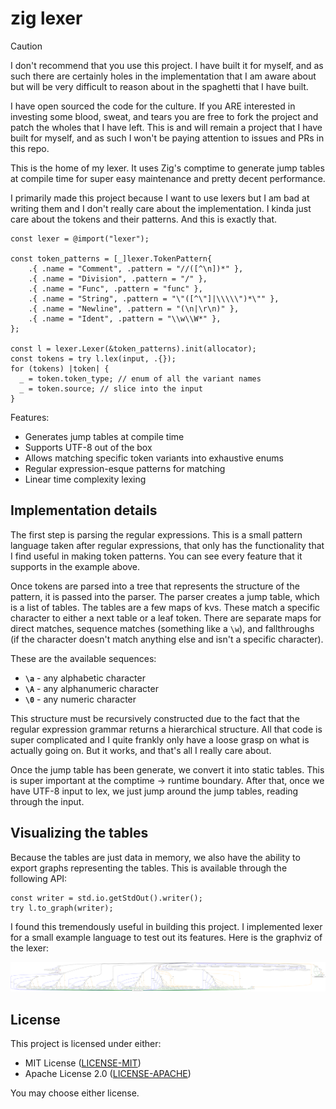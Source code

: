 # zig lexer

> [!CAUTION]
> I don't recommend that you use this project. I have built it for myself, and
> as such there are certainly holes in the implementation that I am aware about
> but will be very difficult to reason about in the spaghetti that I have built.
>
> I have open sourced the code for the culture. If you ARE interested in
> investing some blood, sweat, and tears you are free to fork the project and
> patch the wholes that I have left. This is and will remain a project that I
> have built for myself, and as such I won't be paying attention to issues and
> PRs in this repo.

This is the home of my lexer. It uses Zig's comptime to generate jump tables at
compile time for super easy maintenance and pretty decent performance.

I primarily made this project because I want to use lexers but I am bad at
writing them and I don't really care about the implementation. I kinda just care
about the tokens and their patterns. And this is exactly that.

```zig
const lexer = @import("lexer");

const token_patterns = [_]lexer.TokenPattern{
    .{ .name = "Comment", .pattern = "//([^\n])*" },
    .{ .name = "Division", .pattern = "/" },
    .{ .name = "Func", .pattern = "func" },
    .{ .name = "String", .pattern = "\"([^\"]|\\\\\")*\"" },
    .{ .name = "Newline", .pattern = "(\n|\r\n)" },
    .{ .name = "Ident", .pattern = "\\w\\W*" },
};

const l = lexer.Lexer(&token_patterns).init(allocator);
const tokens = try l.lex(input, .{});
for (tokens) |token| {
  _ = token.token_type; // enum of all the variant names
  _ = token.source; // slice into the input
}
```

Features:

- Generates jump tables at compile time
- Supports UTF-8 out of the box
- Allows matching specific token variants into exhaustive enums
- Regular expression-esque patterns for matching
- Linear time complexity lexing

## Implementation details

The first step is parsing the regular expressions. This is a small pattern
language taken after regular expressions, that only has the functionality that I
find useful in making token patterns. You can see every feature that it supports
in the example above.

Once tokens are parsed into a tree that represents the structure of the pattern,
it is passed into the parser. The parser creates a jump table, which is a list
of tables. The tables are a few maps of kvs. These match a specific character to
either a next table or a leaf token. There are separate maps for direct matches,
sequence matches (something like a `\w`), and fallthroughs (if the character
doesn't match anything else and isn't a specific character).

These are the available sequences:

- **`\a`** - any alphabetic character
- **`\A`** - any alphanumeric character
- **`\0`** - any numeric character

This structure must be recursively constructed due to the fact that the regular
expression grammar returns a hierarchical structure. All that code is super
complicated and I quite frankly only have a loose grasp on what is actually
going on. But it works, and that's all I really care about.

Once the jump table has been generate, we convert it into static tables. This is
super important at the comptime -> runtime boundary. After that, once we have
UTF-8 input to lex, we just jump around the jump tables, reading through the
input.

## Visualizing the tables

Because the tables are just data in memory, we also have the ability to export
graphs representing the tables. This is available through the following API:

```zig
const writer = std.io.getStdOut().writer();
try l.to_graph(writer);
```

I found this tremendously useful in building this project. I implemented lexer
for a small example language to test out its features. Here is the graphviz of
the lexer:

[![Graphviz visualization of the lexer](./.github/graphviz.svg)][graphviz]

## License

This project is licensed under either:

- MIT License ([LICENSE-MIT](./LICENSE-MIT))
- Apache License 2.0 ([LICENSE-APACHE](./LICENSE-APACHE))

You may choose either license.

[graphviz]: https://dreampuf.github.io/GraphvizOnline/?engine=dot&compressed=CYSw5gTghgDgFgUgEwAYEHYBCCUEFlqoDOALlBCQQLQIDMAogQIwEICsmANlAEYCmnOgBFkSZADFR7EbWx5WqFqhoMFSTnwAefCADoAxgHsAtjBAaA%2BiUMBrPgDsrATxh9dZMLqEgAbiCIghvZSqOxcvALCokQArq4QCpKoGlAAZiEoRpyGCbRCPJwxfNJ0cvihxGQU1HSMqLSsHNz8gnmi6UhibDJlCigNyrVqGtp6RqbmfFa2Ds6u7lCeAJLADpSdjeEtUZ2x8QQdKCkdYqhZOcIFRSWyOOWEKKTk6ygqdSgAbJvNkW2dghtuqU7n0voNVBV1FodAYTGZLNY7I4SC43B5dCs1hkwj9WiJdnEdAQAUc%2BGkMudcvlCsUgbd5BVHlUXm8CAAOb4RPGiEBSOm9Rkc8HvUQjGHjeFTRGzFHzdGY%2BzrU5oJpcnZIPZE1C85Jkk4ESmXGk3AUPJ7VYUEACcnO2fyQxUBPRBjJtlshYrGcMm0yRczRiwxq0V2NVdvxGsJCVQjtJ5I2Z0M2SpV1pzoZZuZNQhKCYypxavt0a66fuzGVrI90K9EwRM2RqIWy2DSttvwjmujKC7xwpSYueVTJpdmee2feTHQbe5gIAwiES8CMwRzSyhlXRrDa1L6-6m7oAHJ8ADunBA9kd%2BbD7b587Ys%2BCuvjysNg%2BN-JHK6z7tzbpVWxvOd2FnYth2XSoxx-BN-1xdVjz5Us%2BmgytCChTcJR9aUGzlQMFVbUJrxnSN9lQeCn31RNkyNa4P3AplINeddUM9LdJV9GVG3RABlGAoH0S9p3VPpe2g19qRoxDGVXcdhmrVjMN3WUA08AAZAAFcgHFDACiIACmJPU%2Byot8JKXMsIItRic1FOSMLrP0lP3AAlDSIC06CC3DUQAEoDOfA1%2BxTd9JNHSyUJs9DvXsjicM8WcTGMKBtNg%2B1kHncijIHcS0zMvppJ-CLxSincHM4wMVMwaB%2BOSwsIwwbAMtEwLqJy%2BlzPosKmMKms2Kwvd0Scyq%2BIEgidKE9B8TjCjMmakzWtNL8GPC-5bOK9jsOU3Q1MKIgaq8hMGqmzKgtMtq8u-KyRRWyLt3W-rAwAWXPGJdo8wj1RoRqX1m7KwPa-LLtkm7esUsrPC4vhjBAc5HyvMbUtuL6AuM37aP%2Bi7lrQorbr6xz0XoABHGIoABOGUrqv4jqalGhzR86lqYpA-08wCxFodLFzOxkmZkjdsZB0rYt0FSABU9tZztWHZvzprE2mQsWzqc1oB4WaI9dOYW%2BoHkxli7JKmLNoAcTFt74Y7KMpfeETvpp4LcqkjHGdV97UvvYCyNtrKcigewwHmz9UEZXXVpx0Ghbw8WiMlgi71nMiqa9qlID4LS6cdhmcyQMEYNq29gNQ5HvegP2A7o7PeeY0OBcN-cDxiYx%2BFA0byeiS3Y4LmXjuEFO04VxRK7JvOEySTXA5QCsuuu-mFMFzb4uMYwsTN1uCRIwgkkTouTrL9rJ6zwS3bj2Ht%2BENzgD%2BpDK%2B6%2BToo2-cF6XkMV%2BH4itRVY%2Bu%2BprKYBiCAYA0JfRkAxAaoAACyHwjDEBCDsHgQIKtPHqs9a7yhbFHdUMcUDQKRpRLK8tYEEBAShJAShc77SQIYGBXMHgkOvog2%2BBt76oOXkPchmDKE4JmnbU6Wt%2BiV1oKQtWQl3b3gAOrdzyD7UuQCHgCLoVjJBd97rNhYZAtu69gLAXEZwsSvdgjpzgZXNgajOgnwMQQYxCCFEMLunjXCaCX5sPbigR8W9cE7xkQQeBoD%2BhThbq-TRYiJFCCkf7Tx9Q-E%2BJvvrWxYMgyqP8U4jRIjZzaLcVwrKejwkoEsT4sBLtzaiH0FQ3h%2BT5F6zWrjOJ4gYj2GKY4iWzj6npLlvbahFj%2BHM1dnVFJ2ik7CFCbvPotA-wh2Bsgph9iElkMackuOaSbanzyFk8xqAc4oUiUI%2B0AlVkoEiWMmeSi7EqOfqw2Z79YyLPcS1bJ6ymK0DOerXpwTBnZIeeU6uEzlHxNOSYt%2BXZAmpK-v05Zbk%2B4ENQPspiYDclbIjK2XZMKPnjKOXElSfB8IzOjs4l4VyMkeN2VCnMYDvFwvzkE7%2BVJXmIu8QcxRjDvmRwadiuZWjgVLKECs-uKAhR5M2d09oJTx5gKJVdaxMSqkR2mmSte79Dh4taTw8evKUK0BATKro8yXklzCbstVyLDkMuOT8zFGrMGAoWYZSlPcwX6O5aMpiTACmr3UEKuiTqDX0tiRHBxjyMHOJJAqn6%2BD2moAdcrUlAqgIUpBSEnVQzgG0qnuKyp4dNpMr9fac1zydE-S5RC3MOtHWCKjRqN17UmCkLpTYyV6bfV-Mwa9Fpwa2m8I9T%2BMBXTCnRqBdayR8bsmds9TWtN%2B4M0NucRa9l1zQWpztQWytRiS3dodOWvobAq3JoqWHOe%2B56CcCICNLF-r16XKtbGkNbbN05jYM6gJObY3Uu5be4dErR3MN%2BYk85AKc3NpRvm0NuZ94TnVaWnZ3KmBEK3Z81FPrplmucWe-yM7UYQeA4Q2Fpap19rjb7XV3LaC5OrW%2B3dH7TWluzVq3N-7bXZMg5XJgkaV0Iog0m6y9CSMoKmZ%2B49WacXTvxTc3Z9GfxsFAyu7Dj6B27LE6%2B1NpHuPkZXZRtl1HMm0eE2xicmGV3YLHu6oj0GUVGrieOr9LL37YL-Xg1t49GNGKYy6yTHKn0FrYFpoGhrvV1vgxRydv6g00bnXRwzOYmA5w1aBYTdz2Mpp3Vxk5SmXWYJ7Oejll67OhfeGwHTTmH0uek8%2BrLnmvW1rHfW8zJ737Yes8nDTEGYvZf5Susxz7RUlZHQpzwTkMV-xPpVvj69XGBZs0q91jWLERaw-llDrnANsAm3zUr77FPoMG9VgLaWUMAbbe1xQvKNWArXYySccn4uTPBiQCA54wBrZ6RzATiqE0PFOz%2BV7vH7sLg5efOjKrHXNbyw9p0C6-thYB-eoHsafvCfDWK7dNcLuHhPGeC8d3yUPkey2sbe8i1ZzveQ5zs3CsFuDkZrzZWyNo9lT%2BqjtWbXBd2bQjtmaIxRe5WA9DS3OsJd0OIC4zKqtdlS8hwTc1slM58bQA702qNSbw89whoO4cwZM3BnjCHWUUrp7O8FgHkKM3Ey6xAwO9dQdi-Dr5xqzMffUe-Y32vUMk85-0KbEmZui9w9IvVi2q7Ge8%2BV3zyn-O05G3Vhn3KkBm-eEgRzr8dT6b3h5rnnHEfW41%2B-HUDuMvlyjxYrtgPVNy698%2B2HHWU%2BMoqzb6njQQ9bY9zt8eMfB65dfqTcXxXk-yZ52nvz69A116e%2BLpPnx8es0Jx7ubvCPi4%2BV37inq2BfrZp6ph3Dfy4d8%2BCz0Q4GC0fGd9ErviPRFwEmFT-5BAkOyyxwroOG%2BPjLoLzGgr8vbnXtn%2BTlbiWz8qa16H%2BnuveEK4oJwdyFdBjsaEfcgCq9NVO4cNJ9G8fcD9ztvl65G4tQt9q8O57wHg-8dd509c9sJ5pc3c45C4icX9Gclcy9D8UCG4m5v9g9YDV96sScqCg5iDH9ZwyCJ9ic9c2DfcP8utDw6D0CJ1NcuDMcgsADG9S9O9kDjUVI6gMC2ZJpcDHdAMVYzsEdvkjYlC-kdgs9bM6I5EfwTDoDx8xJ4DjC39qD5DTNK909l9f8B880WCNDnd3kBtPsn9yDi8C1PCokOMaCrcHDe8Nta8RddE3DeF9VTDDcIdC9n8-CNDc85DtCQjA9ktGDnDIjXDw9-Dh9aBY8Cd3dLDeCYjh8kD0j7DMjX4f9e1mD8iNCN9CN9DSiforD2pWirELdYMfN1cwinCGi1C18uifdaBXdOC%2Bkkj8N-DECgi7C1cks6jsjhiXCpD8CYjCDaAQCx92iUZOjhlCCqjLcaiBig9xDLVciNi3l%2BCpc2jZcZib9%2Bh%2BCTi%2BiA9zisjLjJD1MmiYjZD%2Bh88EifCeCKCCMAS3jVd%2BjliklwiV8RjojhUZ8vEH9gTe0i9ZjAMwEbC0jTiliGDvi1Mw9pC6JsTK4ySvD0dpjfDMTSkcSBDlshCe8Li4Scir8bjEVncwF4iSjHiaTnjuStC8ToSCTWS1jrjfiST2pBSO0eS9i%2BTQTkjSlUiGTudU9QiWShirj2TJTNjhVh8SUHjEj%2BTB1KiFjqj8TF8LZCTGipS%2BgkUO1Ji0TqTFTaThV5i4sLSRSrTbctSfjiS9TSSfcwEnTeTjTXSBSPTeioSPiYTv0a94T1jdTB1CCwEODnTtUwSC00yhT3jKcfTMCP5EyJSAzB1%2BCczKSe0XSyisysTXjzThTYzRS-SiT-9AzpSASh1KyYCQSaylThUISGy8yF9lD6jtTglRj11kTUAX1uyLCOjyjx5ZzAjPTGz8zRzVjxycNJzGQN0jFlD5yDjFy6I2B98hyYz1yxCxStzY0dyHhTz9yjTeyFzazeEHyeiVd-dLzuyxz-S2zslZNRM5SnkFS%2By3STyVTISvyRyryWzbT2z11h93Mnz0SniAKzTVzhyv8Czz8sDxSdTSyZMN8csULqyXz%2ByTyN8oL59sKNybSES-ilyfcFtSLMyKL2oWKPy59P8TVmyEy2SJzESTzCC2B0ywznyjzXylz6zMKLyYKfzNy-y8CAL%2BDRLWK4DjyOKZLozoLaLYL%2BL8LBLGKTyAS2AgTxLUKTSZNBzZLdLeKcLfzWzlLdlp9K5XK5z9ji4pK6J3KVydKaL7K6LrylLOUhL2p783LUSLKyLJL2LQR6TqKeLmSvjgqnLQrjLwrncPhgLhFQLyLwLwrILzy7LkqVj6KkzCLuVsq3Kcqj5wywLnjqquLBDu8NSUq4KGK7SJo7ggA

